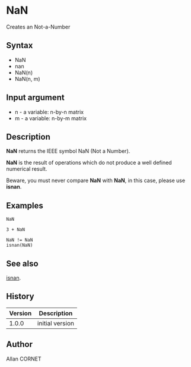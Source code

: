 

# NaN

Creates an Not-a-Number

## Syntax

- NaN
- nan
- NaN(n)
- NaN(n, m)

## Input argument

 - n - a variable: n-by-n matrix
 - m - a variable: n-by-m matrix

## Description


  <p><b>NaN</b> returns the IEEE symbol NaN (Not a Number).</p>
  <p><b>NaN</b> is the result of operations which do not produce a well defined numerical result.</p>
  <p>Beware, you must never compare <b>NaN</b> with <b>NaN</b>, in this case, please use <b>isnan</b>.</p>


## Examples

```Nelson
NaN
```
```Nelson
3 + NaN
```
```Nelson
NaN != NaN
isnan(NaN)
```

## See also

[isnan](isnan.html).
## History

|Version|Description|
|------|------|
|1.0.0|initial version|


## Author

Allan CORNET



